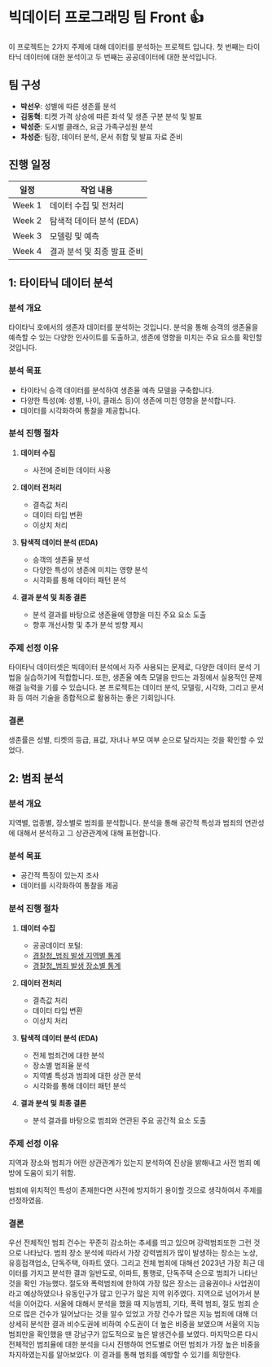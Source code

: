# 빅데이터 프로그래밍 팀 Front 👍
이 프로젝트는 2가지 주제에 대해 데이터를 분석하는 프로젝트 입니다. 
첫 번째는 타이타닉 데이터에 대한 분석이고 두 번째는 공공데이터에 대한 분석입니다. 

## 팀 구성
- **박선우**: 성별에 따른 생존률 분석
- **김동혁**: 티켓 가격 상승에 따른 좌석 및 생존 구분 분석 및 발표
- **박성준**: 도시별 클래스, 요금 가족구성원 분석
- **차성준**: 팀장, 데이터 분석, 문서 취합 및 발표 자료 준비

## 진행 일정
| 일정 | 작업 내용 |
|------|-----------|
| Week 1 | 데이터 수집 및 전처리 |
| Week 2 | 탐색적 데이터 분석 (EDA) |
| Week 3 | 모델링 및 예측 |
| Week 4 | 결과 분석 및 최종 발표 준비 |


## 1: 타이타닉 데이터 분석 

### 분석 개요
타이타닉 호에서의 생존자 데이터를 분석하는 것입니다. 분석을 통해 승객의 생존율을 예측할 수 있는 다양한 인사이트를 도출하고, 생존에 영향을 미치는 주요 요소를 확인할 것입니다.

### 분석 목표
- 타이타닉 승객 데이터를 분석하여 생존율 예측 모델을 구축합니다.
- 다양한 특성(예: 성별, 나이, 클래스 등)이 생존에 미친 영향을 분석합니다.
- 데이터를 시각화하여 통찰을 제공합니다.

### 분석 진행 절차 
1. **데이터 수집**  
   - 사전에 준비한 데이터 사용
     
2. **데이터 전처리**  
   - 결측값 처리
   - 데이터 타입 변환
   - 이상치 처리
     
3. **탐색적 데이터 분석 (EDA)**  
   - 승객의 생존율 분석
   - 다양한 특성이 생존에 미치는 영향 분석
   - 시각화를 통해 데이터 패턴 분석

4. **결과 분석 및 최종 결론**  
   - 분석 결과를 바탕으로 생존율에 영향을 미친 주요 요소 도출
   - 향후 개선사항 및 추가 분석 방향 제시


### 주제 선정 이유
타이타닉 데이터셋은 빅데이터 분석에서 자주 사용되는 문제로, 다양한 데이터 분석 기법을 실습하기에 적합합니다. 또한, 생존율 예측 모델을 만드는 과정에서 실용적인 문제 해결 능력을 기를 수 있습니다. 본 프로젝트는 데이터 분석, 모델링, 시각화, 그리고 문서화 등 여러 기술을 종합적으로 활용하는 좋은 기회입니다.

### 결론
생존률은 성별, 티켓의 등급, 표값, 자녀나 부모 여부 순으로 달라지는 것을 확인할 수 있었다. 

## 2: 범죄 분석

### 분석 개요
지역별, 업종별, 장소별로 범죄를 분석합니다. 분석을 통해 공간적 특성과 범죄의 연관성에 대해서 분석하고 그 상관관계에 대해 표현합니다. 

### 분석 목표
- 공간적 특징이 있는지 조사 
- 데이터를 시각화하여 통찰을 제공

### 분석 진행 절차 
1. **데이터 수집**  
   - 공공데이터 포털:
   - [경찰청_범죄 발생 지역별 통계](https://www.data.go.kr/data/3074462/fileData.do#/layer_data_infomation)
   - [경찰청_범죄 발생 장소별 통계](https://www.data.go.kr/data/3074463/fileData.do#/layer_data_infomation)
     
     
2. **데이터 전처리**  
   - 결측값 처리
   - 데이터 타입 변환
   - 이상치 처리
     
3. **탐색적 데이터 분석 (EDA)**  
   - 전체 범죄건에 대한 분석
   - 장소별 범죄율 분석
   - 지역별 특성과 범죄에 대한 상관 분석
   - 시각화를 통해 데이터 패턴 분석

4. **결과 분석 및 최종 결론**
   - 분석 결과를 바탕으로 범죄와 연관된 주요 공간적 요소 도출


### 주제 선정 이유
지역과 장소와 범죄가 어떤 상관관계가 있는지 분석하여 진상을 밝해내고 사전 범죄 예방에 도움이 되기 위함. 

범죄에 위치적인 특성이 존재한다면 사전에 방지하기 용이할 것으로 생각하여서 주제를 선정하였음. 

### 결론
우선 전체적인 범죄 건수는 꾸준히 감소하는 추세를 띄고 있으며 강력범죄또한 그런 것으로 나타났다. 
범죄 장소 분석에 따라서 가장 강력범죄가 많이 발생하는 장소는 노상, 유흥접객업소, 단독주택, 아파트 였다. 
그리고 전체 범죄에 대해선 2023년 가장 최근 데이터를 가지고 분석한 결과 일반도로, 아파트, 통행로, 단독주택 순으로 범죄가 나타난 것을 확인 가능했다. 
절도와 폭력범죄에 한하여 가장 많은 장소는 금융권이나 사업권이라고 예상하였으나 유동인구가 많고 인구가 많은 지역 위주였다. 
지역으로 넘어가서 분석을 이어갔다. 
서울에 대해서 분석을 했을 때 지능범죄, 기타, 폭력 범죄, 절도 범죄 순으로 많은 건수가 일어났다는 것을 알수 있었고 
가장 건수가 많은 지능 범죄에 대해 더 상세히 분석한 결과 비수도권에 비하여 수도권이 더 높은 비중을 보였으며 서울의 지능범죄만을 확인했을 땐 강남구가 압도적으로 높은 발생건수를 보였다. 
마지막으론 다시 전체적인 범죄율에 대한 분석을 다시 진행하여 연도별로 어떤 범죄가 가장 높은 비중을 차지하였는지를 알아보았다. 
이 결과를 통해 범죄를 예방할 수 있기를 희망한다. 

